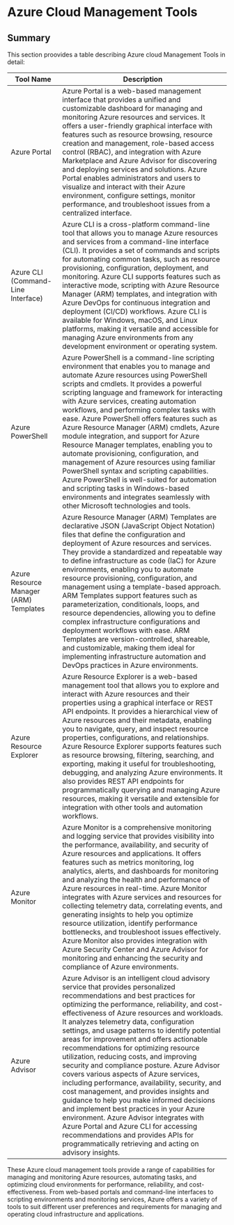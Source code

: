 # Azure Cloud Management Tools

## Summary

This section proovides a table describing Azure cloud Management Tools in detail:

| Tool Name                        | Description                                                                                                                                                                                                                                                                                                                                                                                                                                                                                                                                                                                                                                                                                                                    |
|---------------------------------|--------------------------------------------------------------------------------------------------------------------------------------------------------------------------------------------------------------------------------------------------------------------------------------------------------------------------------------------------------------------------------------------------------------------------------------------------------------------------------------------------------------------------------------------------------------------------------------------------------------------------------------------------------------------------------------------------------------------------------|
| Azure Portal                    | Azure Portal is a web-based management interface that provides a unified and customizable dashboard for managing and monitoring Azure resources and services. It offers a user-friendly graphical interface with features such as resource browsing, resource creation and management, role-based access control (RBAC), and integration with Azure Marketplace and Azure Advisor for discovering and deploying services and solutions. Azure Portal enables administrators and users to visualize and interact with their Azure environment, configure settings, monitor performance, and troubleshoot issues from a centralized interface.                                                                                                                                                                                               |
| Azure CLI (Command-Line Interface) | Azure CLI is a cross-platform command-line tool that allows you to manage Azure resources and services from a command-line interface (CLI). It provides a set of commands and scripts for automating common tasks, such as resource provisioning, configuration, deployment, and monitoring. Azure CLI supports features such as interactive mode, scripting with Azure Resource Manager (ARM) templates, and integration with Azure DevOps for continuous integration and deployment (CI/CD) workflows. Azure CLI is available for Windows, macOS, and Linux platforms, making it versatile and accessible for managing Azure environments from any development environment or operating system.                                             |
| Azure PowerShell                | Azure PowerShell is a command-line scripting environment that enables you to manage and automate Azure resources using PowerShell scripts and cmdlets. It provides a powerful scripting language and framework for interacting with Azure services, creating automation workflows, and performing complex tasks with ease. Azure PowerShell offers features such as Azure Resource Manager (ARM) cmdlets, Azure module integration, and support for Azure Resource Manager templates, enabling you to automate provisioning, configuration, and management of Azure resources using familiar PowerShell syntax and scripting capabilities. Azure PowerShell is well-suited for automation and scripting tasks in Windows-based environments and integrates seamlessly with other Microsoft technologies and tools.                           |
| Azure Resource Manager (ARM) Templates | Azure Resource Manager (ARM) Templates are declarative JSON (JavaScript Object Notation) files that define the configuration and deployment of Azure resources and services. They provide a standardized and repeatable way to define infrastructure as code (IaC) for Azure environments, enabling you to automate resource provisioning, configuration, and management using a template-based approach. ARM Templates support features such as parameterization, conditionals, loops, and resource dependencies, allowing you to define complex infrastructure configurations and deployment workflows with ease. ARM Templates are version-controlled, shareable, and customizable, making them ideal for implementing infrastructure automation and DevOps practices in Azure environments.                                                                                                           |
| Azure Resource Explorer         | Azure Resource Explorer is a web-based management tool that allows you to explore and interact with Azure resources and their properties using a graphical interface or REST API endpoints. It provides a hierarchical view of Azure resources and their metadata, enabling you to navigate, query, and inspect resource properties, configurations, and relationships. Azure Resource Explorer supports features such as resource browsing, filtering, searching, and exporting, making it useful for troubleshooting, debugging, and analyzing Azure environments. It also provides REST API endpoints for programmatically querying and managing Azure resources, making it versatile and extensible for integration with other tools and automation workflows. |
| Azure Monitor                   | Azure Monitor is a comprehensive monitoring and logging service that provides visibility into the performance, availability, and security of Azure resources and applications. It offers features such as metrics monitoring, log analytics, alerts, and dashboards for monitoring and analyzing the health and performance of Azure resources in real-time. Azure Monitor integrates with Azure services and resources for collecting telemetry data, correlating events, and generating insights to help you optimize resource utilization, identify performance bottlenecks, and troubleshoot issues effectively. Azure Monitor also provides integration with Azure Security Center and Azure Advisor for monitoring and enhancing the security and compliance of Azure environments.                                                                                                                                                                                          |
| Azure Advisor                   | Azure Advisor is an intelligent cloud advisory service that provides personalized recommendations and best practices for optimizing the performance, reliability, and cost-effectiveness of Azure resources and workloads. It analyzes telemetry data, configuration settings, and usage patterns to identify potential areas for improvement and offers actionable recommendations for optimizing resource utilization, reducing costs, and improving security and compliance posture. Azure Advisor covers various aspects of Azure services, including performance, availability, security, and cost management, and provides insights and guidance to help you make informed decisions and implement best practices in your Azure environment. Azure Advisor integrates with Azure Portal and Azure CLI for accessing recommendations and provides APIs for programmatically retrieving and acting on advisory insights.          |

These Azure cloud management tools provide a range of capabilities for managing and monitoring Azure resources, automating tasks, and optimizing cloud environments for performance, reliability, and cost-effectiveness. From web-based portals and command-line interfaces to scripting environments and monitoring services, Azure offers a variety of tools to suit different user preferences and requirements for managing and operating cloud infrastructure and applications.
